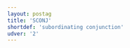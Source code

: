 ```yaml
---
layout: postag
title: 'SCONJ'
shortdef: 'subordinating conjunction'
udver: '2'
---
```

<!-- Interlanguage links updated Po 6. listopadu 2023, 21:41:30 CET -->
